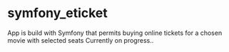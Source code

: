 # symfony_eticket

App is build with Symfony that permits buying online tickets for a chosen movie with selected seats
Currently on progress..
